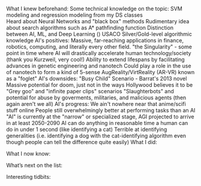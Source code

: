 What I knew beforehand:
    Some technical knowledge on the topic:
        SVM modeling and regression modeling from my DS classes  
        Heard about Neural Networks and "black box" methods
        Rudimentary idea about search algorithms such as A* pathfinding function
        Distinction between AI, ML, and Deep Learning ()
        USACO Silver/Gold-level algorithmic knowledge
    AI's positives:
        Massive, far-reaching applications in finance, robotics, computing, and literally every other field.
        "the Singularity" - some point in time where AI will drastically accelerate human technology/society (thank you Kurzweil, very cool!)
        Ability to extend lifespans by facilitating advances in genetic engineering and nanotech
        Could play a role in the use of nanotech to form a kind of 5-sense AugReality/VirtReality (AR-VR) known as a "foglet"
    AI's downsides:
        "Busy Child" Scenario - Barrat's 2013 novel
        Massive potential for doom, just not in the ways Hollywood believes it to be
        "Grey goo" and "infinite paper clips" scenarios
        "Slaughterbots" and potential for abuse by goverments, militaries, and malicious agents (then again aren't we all)
    AI's progress:
        We ain't nowhere near that anime/scifi stuff online
        People still overwhelmingly better at performing tasks than an AI
        "AI" is currently at the "narrow" or specialized stage, AGI projected to arrive in at least 2050-2090
        AI can do anything in reasonable time a human can do in under 1 second (like identifying a cat)
        Terrible at identifying generalities (i.e. identifying a dog with the cat-identifying algorithm even though people can tell the difference quite easily)
What I did:



What I now know:



What’s next on the list:



Interesting tidbits:

